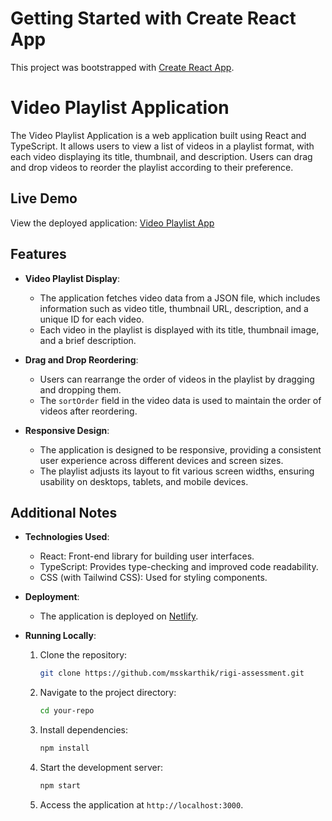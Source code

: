 # Getting Started with Create React App

This project was bootstrapped with [Create React App](https://github.com/facebook/create-react-app).

# Video Playlist Application

The Video Playlist Application is a web application built using React and TypeScript. It allows users to view a list of videos in a playlist format, with each video displaying its title, thumbnail, and description. Users can drag and drop videos to reorder the playlist according to their preference.

## Live Demo
View the deployed application: [Video Playlist App](https://your-app-url.com)

## Features
- **Video Playlist Display**:
  - The application fetches video data from a JSON file, which includes information such as video title, thumbnail URL, description, and a unique ID for each video.
  - Each video in the playlist is displayed with its title, thumbnail image, and a brief description.

- **Drag and Drop Reordering**:
  - Users can rearrange the order of videos in the playlist by dragging and dropping them.
  - The `sortOrder` field in the video data is used to maintain the order of videos after reordering.

- **Responsive Design**:
  - The application is designed to be responsive, providing a consistent user experience across different devices and screen sizes.
  - The playlist adjusts its layout to fit various screen widths, ensuring usability on desktops, tablets, and mobile devices.

## Additional Notes
- **Technologies Used**:
  - React: Front-end library for building user interfaces.
  - TypeScript: Provides type-checking and improved code readability.
  - CSS (with Tailwind CSS): Used for styling components.

- **Deployment**:
  - The application is deployed on [Netlify](https://rigi-video-playlist.netlify.app/).

- **Running Locally**:
  1. Clone the repository:
     ```sh
     git clone https://github.com/msskarthik/rigi-assessment.git
     ```
  2. Navigate to the project directory:
     ```sh
     cd your-repo
     ```
  3. Install dependencies:
     ```sh
     npm install
     ```
  4. Start the development server:
     ```sh
     npm start
     ```
  5. Access the application at `http://localhost:3000`.
